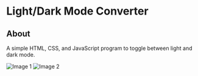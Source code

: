 # Light/Dark Mode Converter

## About

A simple HTML, CSS, and JavaScript program to toggle between light and dark mode.

![Image 1](https://github.com/CodeMaster7000/Light-Dark-Mode-Converter/assets/95772109/67e52cf1-14ee-4354-a4c0-a3f441a96daa)
![Image 2](https://github.com/CodeMaster7000/Light-Dark-Mode-Converter/assets/95772109/76eb7ab4-38eb-40b2-bfb4-ef656141a930)

